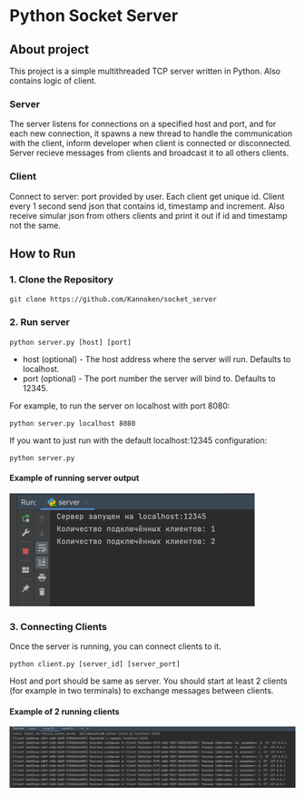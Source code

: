 # Python Socket Server

## About project

This project is a simple multithreaded TCP server written in Python.
Also contains logic of client. 

### Server
The server listens for connections on a specified host and port, and for each new connection, 
it spawns a new thread to handle the communication with the client, inform developer when client is connected or disconnected.
Server recieve messages from clients and broadcast it to all others clients. 

### Client
Connect to server: port provided by user. Each client get unique id. 
Client every 1 second send json that contains id, timestamp and increment. Also receive simular json from
others clients and print it out if id and timestamp not the same. 

## How to Run

### 1. Clone the Repository
```
git clone https://github.com/Kannoken/socket_server
```
### 2. Run server
```
python server.py [host] [port]
```
- host (optional) - The host address where the server will run. Defaults to localhost.
- port (optional) - The port number the server will bind to. Defaults to 12345.

For example, to run the server on localhost with port 8080:

```
python server.py localhost 8080
```
If you want to just run with the default localhost:12345 configuration:
````
python server.py
````
#### Example of running server output
![img.png](img.png)

### 3. Connecting Clients
Once the server is running, you can connect clients to it.
```
python client.py [server_id] [server_port]
```
Host and port should be same as server. You should start at least 2 clients (for example in two terminals) to exchange messages between clients.

#### Example of 2 running clients
![img_1.png](img_1.png)
